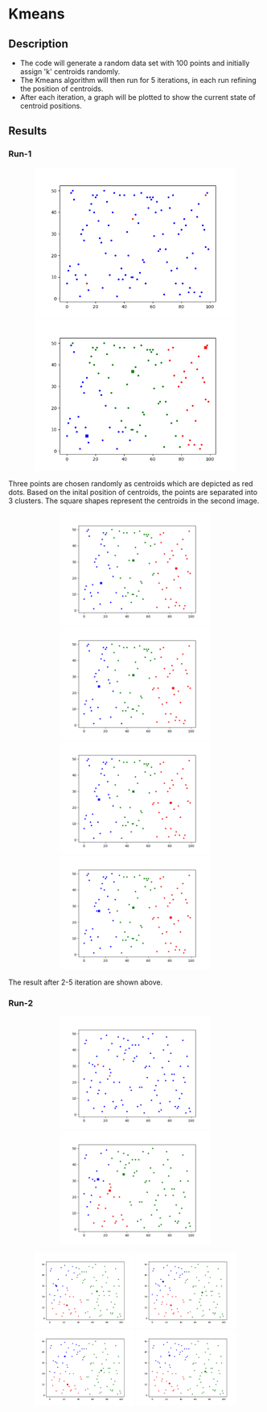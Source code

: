 # Kmeans

## Description
* The code will generate a random data set with 100 points and initially assign 'k' centroids randomly. 
* The Kmeans algorithm will then run for 5 iterations, in each run refining the position of centroids.  
* After each iteration, a graph will be plotted to show the current state of centroid positions.

## Results

### Run-1

<p align="center">
  <img width="400" src="images/random.png">
  <img width="400" src="images/first.png">
</p>

Three points are chosen randomly as centroids which are depicted as red dots. Based on the inital position of centroids, the points are separated into 3 clusters. The square shapes represent the centroids in the second image.

<p align="center">
  <img src="images/second.png" width="300" /> 
  <img src="images/third.png" width="300" />
  <img src="images/fourth.png" width="300" /> 
  <img src="images/fifth.png" width="300" />
</p>

The result after 2-5 iteration are shown above.

### Run-2

<p align="center">
  <img width="300" src="images/random1.png">
  <img width="300" src="images/first1.png">
</p>

<p align="center">
  <img src="images/second1.png" width="200" /> 
  <img src="images/third1.png" width="200" />
  <img src="images/fourth1.png" width="200" /> 
  <img src="images/fifth1.png" width="200" />
</p>